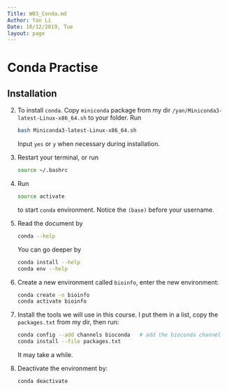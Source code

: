 ```yaml
---
Title: W03_Conda.md
Author: Yan Li
Date: 10/12/2019, Tue
layout: page
---
```


# Conda Practise

## Installation

2. To install `conda`. Copy `miniconda` package from my dir `/yan/Miniconda3-latest-Linux-x86_64.sh` to your folder. Run 

    ```sh
    bash Miniconda3-latest-Linux-x86_64.sh
    ```

    Input `yes` or `y` when necessary during installation.

3. Restart your terminal, or run 
   
   ```sh
   source ~/.bashrc
   ```
   
4. Run 
   
   ```sh
   source activate
   ```

    to start `conda` environment. Notice the `(base)` before your username.

5. Read the document by 
   
   ```sh
   conda --help
   ```
   
   You can go deeper by 
    
   ```sh
   conda install --help
   conda env --help
   ```


6. Create a new environment called `bioinfo`, enter the new environment:

    ```sh
    conda create -n bioinfo
    conda activate bioinfo
    ```

7. Install the tools we will use in this course. I put them in a list, copy the `packages.txt` from my dir, then run:

    ```sh
    conda config --add channels bioconda   # add the bioconda channel
    conda install --file packages.txt
    ```

    It may take a while.

8. Deactivate the environment by:

    ```sh
    conda deactivate
    ```